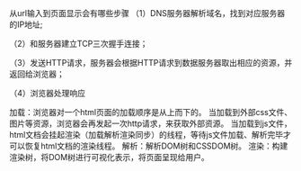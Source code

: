  从url输入到页面显示会有哪些步骤
（1）DNS服务器解析域名，找到对应服务器的IP地址;

（2）和服务器建立TCP三次握手连接；

（3）发送HTTP请求，服务器会根据HTTP请求到数据服务器取出相应的资源，并返回给浏览器；

（4）浏览器处理响应

加载：浏览器对一个html页面的加载顺序是从上而下的。
当加载到外部css文件、图片等资源，浏览器会再发起一次http请求，来获取外部资源。
当加载到js文件，html文档会挂起渲染（加载解析渲染同步）的线程，等待js文件加载、解析完毕才可以恢复html文档的渲染线程。
解析：解析DOM树和CSSDOM树。
渲染：构建渲染树，将DOM树进行可视化表示，将页面呈现给用户。